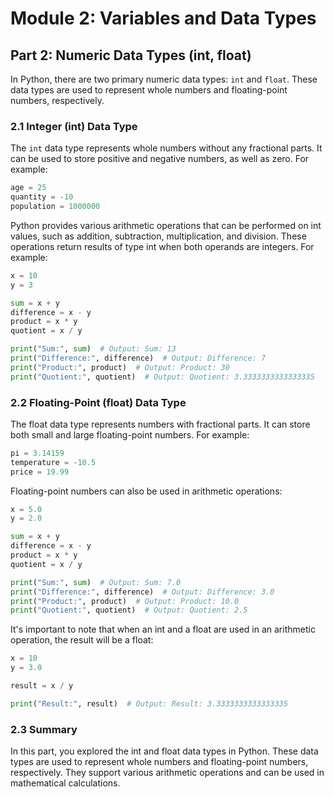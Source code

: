 # Module 2: Variables and Data Types

## Part 2: Numeric Data Types (int, float)

In Python, there are two primary numeric data types: `int` and `float`. These data types are used to represent whole numbers and floating-point numbers, respectively.

### 2.1 Integer (int) Data Type

The `int` data type represents whole numbers without any fractional parts. It can be used to store positive and negative numbers, as well as zero. For example:

```python
age = 25
quantity = -10
population = 1000000
```

Python provides various arithmetic operations that can be performed on int values, such as addition, subtraction, multiplication, and division.
These operations return results of type int when both operands are integers. For example:

```python
x = 10
y = 3

sum = x + y
difference = x - y
product = x * y
quotient = x / y

print("Sum:", sum)  # Output: Sum: 13
print("Difference:", difference)  # Output: Difference: 7
print("Product:", product)  # Output: Product: 30
print("Quotient:", quotient)  # Output: Quotient: 3.3333333333333335
```

### 2.2 Floating-Point (float) Data Type
The float data type represents numbers with fractional parts. It can store both small and large floating-point numbers. For example:

```python
pi = 3.14159
temperature = -10.5
price = 19.99
```

Floating-point numbers can also be used in arithmetic operations:

```python
x = 5.0
y = 2.0

sum = x + y
difference = x - y
product = x * y
quotient = x / y

print("Sum:", sum)  # Output: Sum: 7.0
print("Difference:", difference)  # Output: Difference: 3.0
print("Product:", product)  # Output: Product: 10.0
print("Quotient:", quotient)  # Output: Quotient: 2.5
```

It's important to note that when an int and a float are used in an arithmetic operation, the result will be a float:

```python
x = 10
y = 3.0

result = x / y

print("Result:", result)  # Output: Result: 3.3333333333333335
```

### 2.3 Summary
In this part, you explored the int and float data types in Python. These data types are used to represent whole numbers and floating-point numbers,
respectively. They support various arithmetic operations and can be used in mathematical calculations.
